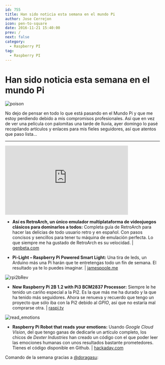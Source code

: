 ```yaml
---
id: 755
title: Han sido noticia esta semana en el mundo Pi
author: Jose Cerrejon
icon: pen-to-square
date: 2016-11-21 15:40:00
prev: /
next: false
category:
  - Raspberry PI
tag:
  - Raspberry PI
---
```


# Han sido noticia esta semana en el mundo Pi

![poison](/images/2016/11/poison.png)

No dejo de pensar en todo lo que está pasando en el Mundo Pi y que me estoy perdiendo debido a mis compromisos profesionales. Así que en vez de ver una película con palomitas una tarde de lluvia, ayer domingo lo pasé recopilando artículos y enlaces para mis fieles seguidores, así que atentos que paso lista...

- - -
<iframe width="400" height="225" src="https://www.youtube.com/embed/Aatp5gCskvk?rel=0" frameborder="0" allowfullscreen></iframe>

* **Así es RetroArch, un único emulador multiplataforma de videojuegos clásicos para dominarlos a todos:** Completa guía de RetroArch para hacer las delicias de todo usuario retro y en español. Con pasos concisos y sencillos para tener tu máquina de emulación perfecta. Lo que siempre me ha gustado de RetroArch es su velocidad. | [genbeta.com](http://www.genbeta.com/a-fondo/asi-es-retroarch-un-unico-emulador-multiplataforma-de-videojuegos-clasicos-para-dominarlos-a-todos)

* **Pi-Light – Raspberry Pi Powered Smart Light:** Una tira de leds, un Arduino más una Pi harán que te entretengas todo un fín de semana. El resultado ya te lo puedes imaginar. | [jamespoole.me](http://jamespoole.me/2016/10/11/pilight-raspberry-pi-powered-smart-light/)

![rpi2bRev](/images/2016/11/rpi2bRev.jpg)

* **New Raspberry Pi 2B 1.2 with Pi3 BCM2837 Processor:** Siempre le he tenido un cariño especial a la Pi2. Es la que más me ha durado y la que ha tenido más seguidores. Ahora se renueva y recuerdo que tengo un proyecto que sólo iba con la Pi2 debido al *GPIO*, así que no estaría mal comprarse otra. | [raspi.tv](http://raspi.tv/2016/new-raspberry-pi-2b-1-2-with-pi3-bcm2837-processor)

![read_emotions](/images/2016/11/read_emotions.png)

* **Raspberry Pi Robot that reads your emotions:** Usando *Google Cloud Vision*, del que tengo ganas de dedicarle un artículo completo, los chicos de *Dexter Industries* han creado un código con el que poder leer las emociones humanas con unos resultados bastante prometedores. Tienes el código disponible en Github. | [hackaday.com](http://hackaday.com/2016/11/17/raspberry-pi-robot-that-reads-your-emotions/)

Comando de la semana gracias a [@doragasu](https://twitter.com/doragasu/):


